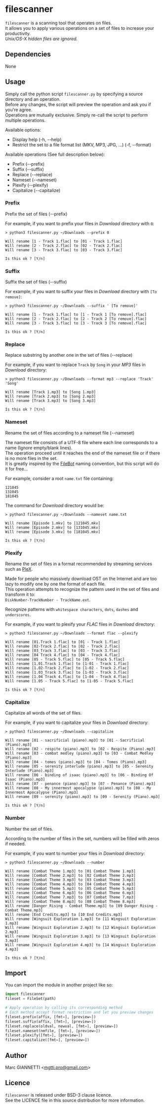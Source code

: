 # filescanner

`filescanner` is a scanning tool that operates on files.  
It allows you to apply various operations on a set of files to increase your productivity.  
*Unix/OS-X hidden files are ignored.*

## Dependencies

None

## Usage

Simply call the python script `filescanner.py` by specifying a source directory and an operation.  
Before any changes, the script will preview the operation and ask you if you're agree.  
Operations are mutually exclusive. Simply re-call the script to perform multiple operations.

Available options:
- Display help (-h, --help)
- Restrict the set to a file format list (MKV, MP3, JPG, ...) (-f, --format)

Available operations (See full description below):
- Prefix (--prefix)
- Suffix (--suffix)
- Replace (--replace)
- Nameset (--nameset)
- Plexify (--plexify)
- Capitalize (--capitalize)

### Prefix

Prefix the set of files (--prefix)

For example, if you want to prefix your files in *Download* directory with `0`:

```text
> python3 filescanner.py ~/Downloads --prefix 0

Will rename [1 - Track 1.flac] to [01 - Track 1.flac]
Will rename [2 - Track 2.flac] to [02 - Track 2.flac]
Will rename [3 - Track 3.flac] to [03 - Track 3.flac]

Is this ok ? [Y/n]
```

### Suffix

Suffix the set of files (--suffix)

For example, if you want to suffix your files in *Download* directory with `[To remove]`:

```text
> python3 filescanner.py ~/Downloads --suffix ' [To remove]'

Will rename [1 - Track 1.flac] to [1 - Track 1 [To remove].flac]
Will rename [2 - Track 2.flac] to [2 - Track 2 [To remove].flac]
Will rename [3 - Track 3.flac] to [3 - Track 3 [To remove].flac]

Is this ok ? [Y/n]
```

### Replace

Replace substring by another one in the set of files (--replace)

For example, if you want to replace `Track` by `Song` in your *MP3* files in *Download* directory:

```text
> python3 filescanner.py ~/Downloads --format mp3 --replace 'Track' 'Song'

Will rename [Track 1.mp3] to [Song 1.mp3]
Will rename [Track 2.mp3] to [Song 2.mp3]
Will rename [Track 3.mp3] to [Song 3.mp3]

Is this ok ? [Y/n]
```

### Nameset

Rename the set of files according to a nameset file (--nameset)

The nameset file consists of a UTF-8 file where each line corresponds to a name (Ignore empty/blank lines).  
The operation proceed until it reaches the end of the nameset file or if there is no more files in the set.  
It is greatly inspired by the [FileBot](https://www.filebot.net) naming convention, but this script will do it for free...

For example, consider a root `name.txt` file containing:

```text
121045
131045
181045
```

The command for *Download* directory would be:

```text
> python3 filescanner.py ~/Downloads --nameset name.txt

Will rename [Episode 1.mkv] to [121045.mkv]
Will rename [Episode 2.mkv] to [131045.mkv]
Will rename [Episode 3.mkv] to [181045.mkv]

Is this ok ? [Y/n]
```

### Plexify

Rename the set of files in a format recommended by streaming services such as [PleX](https://www.plex.tv/).

Made for people who massively download OST on the Internet and are too lazy to modify one by one the format of each file.  
This operation attempts to recognize the pattern used in the set of files and transform it to:  
`DiskNumber-TrackNumber - TrackName.ext`.

Recognize patterns with `whitespace characters`, `dots`, `dashes` and `underscores`.

For example, if you want to plexify your *FLAC* files in *Download* directory:

```text
> python3 filescanner.py ~/Downloads --format flac --plexify

Will rename [01.Track 1.flac] to [01 - Track 1.flac]
Will rename [02-Track 2.flac] to [02 - Track 2.flac]
Will rename [03_Track 3.flac] to [03 - Track 3.flac]
Will rename [04 Track 4.flac] to [04 - Track 4.flac]
Will rename [05 - Track 5.flac] to [05 - Track 5.flac]
Will rename [1.01.Track 1.flac] to [1-01 - Track 1.flac]
Will rename [1.02-Track 2.flac] to [1-02 - Track 2.flac]
Will rename [1.03_Track 3.flac] to [1-03 - Track 3.flac]
Will rename [1.04 Track 4.flac] to [1-04 - Track 4.flac]
Will rename [1.05 - Track 5.flac] to [1-05 - Track 5.flac]

Is this ok ? [Y/n]
```

### Capitalize

Capitalize all words of the set of files.

For example, if you want to capitalize your files in *Download* directory:

```text
> python3 filescanner.py ~/Downloads --capitalize

Will rename [01 - sacrificial (piano).mp3] to [01 - Sacrificial (Piano).mp3]
Will rename [02 - respite (piano).mp3] to [02 - Respite (Piano).mp3]
Will rename [03 - combat medley (piano).mp3] to [03 - Combat Medley (Piano).mp3]
Will rename [04 - tomes (piano).mp3] to [04 - Tomes (Piano).mp3]
Will rename [05 - serenity interlude (piano).mp3] to [05 - Serenity Interlude (Piano).mp3]
Will rename [06 - binding of isaac (piano).mp3] to [06 - Binding Of Isaac (Piano).mp3]
Will rename [07 - penance (piano).mp3] to [07 - Penance (Piano).mp3]
Will rename [08 - My innermost apocalypse (piano).mp3] to [08 - My Innermost Apocalypse (Piano).mp3]
Will rename [09 - serenity (piano).mp3] to [09 - Serenity (Piano).mp3]

Is this ok ? [Y/n]
```

### Number

Number the set of files.

According to the number of files in the set, numbers will be filled with zeros if needed.

For example, if you want to number your files in *Download* directory:

```text
> python3 filescanner.py ~/Downloads --number

Will rename [Combat Theme 1.mp3] to [01 Combat Theme 1.mp3]
Will rename [Combat Theme 2.mp3] to [02 Combat Theme 2.mp3]
Will rename [Combat Theme 3.mp3] to [03 Combat Theme 3.mp3]
Will rename [Combat Theme 4.mp3] to [04 Combat Theme 4.mp3]
Will rename [Combat Theme 5.mp3] to [05 Combat Theme 5.mp3]
Will rename [Combat Theme 6.mp3] to [06 Combat Theme 6.mp3]
Will rename [Combat Theme 7.mp3] to [07 Combat Theme 7.mp3]
Will rename [Combat Theme 8.mp3] to [08 Combat Theme 8.mp3]
Will rename [Danger Rising - Combat Theme.mp3] to [09 Danger Rising - Combat Theme.mp3]
Will rename [End Credits.mp3] to [10 End Credits.mp3]
Will rename [Wingsuit Exploration 1.mp3] to [11 Wingsuit Exploration 1.mp3]
Will rename [Wingsuit Exploration 2.mp3] to [12 Wingsuit Exploration 2.mp3]
Will rename [Wingsuit Exploration 3.mp3] to [13 Wingsuit Exploration 3.mp3]
Will rename [Wingsuit Exploration 4.mp3] to [14 Wingsuit Exploration 4.mp3]

Is this ok ? [Y/n]
```

## Import

You can import the module in another project like so:

```python
import filescanner
fileset = FileSet(path)

# Apply operation by calling its corresponding method
# Each method accept format restriction and let you preview changes
fileset.prefix(affix, [fmt=], [preview=])
fileset.suffix(affix, [fmt=], [preview=])
fileset.replace(oldval, newval, [fmt=], [preview=])
fileset.nameset(nmfile, [fmt=], [preview=])
fileset.plexify([fmt=], [preview=])
fileset.capitalize([fmt=], [preview=])
```

## Author

Marc GIANNETTI \<mgtti.pro@gmail.com\>

## Licence

`filescanner` is released under BSD-3 clause licence.  
See the LICENCE file in this source distribution for more information.
